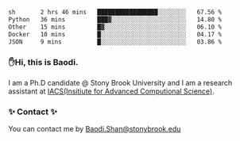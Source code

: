 <!--START_SECTION:waka-->

```txt
sh       2 hrs 46 mins   █████████████████░░░░░░░░   67.56 %
Python   36 mins         ███▓░░░░░░░░░░░░░░░░░░░░░   14.80 %
Other    15 mins         █▓░░░░░░░░░░░░░░░░░░░░░░░   06.10 %
Docker   10 mins         █░░░░░░░░░░░░░░░░░░░░░░░░   04.17 %
JSON     9 mins          █░░░░░░░░░░░░░░░░░░░░░░░░   03.86 %
```

<!--END_SECTION:waka-->

### ✋Hi, this is Baodi. 

I am a Ph.D candidate @ Stony Brook University and I am a research assistant at [IACS(Insitiute for Advanced Computional Science)](https://iacs.stonybrook.edu/).

### ✨ Contact ✨

You can contact me by [Baodi.Shan@stonybrook.edu](mailto:Baodi.Shan@stonybrook.edu)





<!--
[![Anurag's GitHub stats](https://github-readme-stats.vercel.app/api?username=lwshanbd&theme=jolly&show_icons=true&count_private=true&include_all_commits=true)](https://github.com/anuraghazra/github-readme-stats)
**lwshanbd/lwshanbd** is a ✨ _special_ ✨ repository because its `README.md` (this file) appears on your GitHub profile.

Here are some ideas to get you started:

- 🔭 I’m currently working on ...
- 🌱 I’m currently learning ...
- 👯 I’m looking to collaborate on ...
- 🤔 I’m looking for help with ...
- 💬 Ask me about ...
- 📫 How to reach me: ...
- 😄 Pronouns: ...
- ⚡ Fun fact: ...
-->
